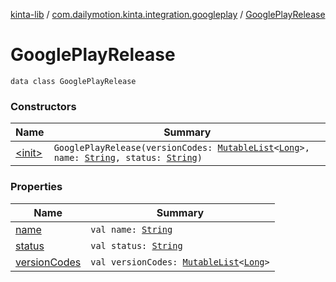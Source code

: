 [kinta-lib](../../index.md) / [com.dailymotion.kinta.integration.googleplay](../index.md) / [GooglePlayRelease](./index.md)

# GooglePlayRelease

`data class GooglePlayRelease`

### Constructors

| Name | Summary |
|---|---|
| [&lt;init&gt;](-init-.md) | `GooglePlayRelease(versionCodes: `[`MutableList`](https://kotlinlang.org/api/latest/jvm/stdlib/kotlin.collections/-mutable-list/index.html)`<`[`Long`](https://kotlinlang.org/api/latest/jvm/stdlib/kotlin/-long/index.html)`>, name: `[`String`](https://kotlinlang.org/api/latest/jvm/stdlib/kotlin/-string/index.html)`, status: `[`String`](https://kotlinlang.org/api/latest/jvm/stdlib/kotlin/-string/index.html)`)` |

### Properties

| Name | Summary |
|---|---|
| [name](name.md) | `val name: `[`String`](https://kotlinlang.org/api/latest/jvm/stdlib/kotlin/-string/index.html) |
| [status](status.md) | `val status: `[`String`](https://kotlinlang.org/api/latest/jvm/stdlib/kotlin/-string/index.html) |
| [versionCodes](version-codes.md) | `val versionCodes: `[`MutableList`](https://kotlinlang.org/api/latest/jvm/stdlib/kotlin.collections/-mutable-list/index.html)`<`[`Long`](https://kotlinlang.org/api/latest/jvm/stdlib/kotlin/-long/index.html)`>` |
